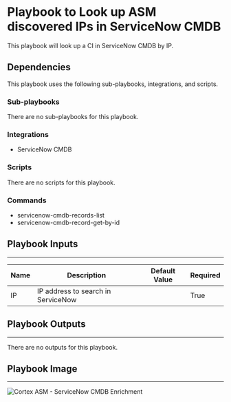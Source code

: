 # Playbook to Look up ASM discovered IPs in ServiceNow CMDB

This playbook will look up a CI in ServiceNow CMDB by IP.

## Dependencies
This playbook uses the following sub-playbooks, integrations, and scripts.

### Sub-playbooks
There are no sub-playbooks for this playbook.

### Integrations
* ServiceNow CMDB

### Scripts
There are no scripts for this playbook.

### Commands
* servicenow-cmdb-records-list
* servicenow-cmdb-record-get-by-id

## Playbook Inputs
---
| **Name** | **Description** | **Default Value** | **Required** |
| --- | --- | --- | --- |
| IP | IP address to search in ServiceNow | | True |

## Playbook Outputs
---
There are no outputs for this playbook.

## Playbook Image
---
![Cortex ASM - ServiceNow CMDB Enrichment](https://raw.githubusercontent.com/cvescan/cvescan/15935bbaa183dd38239aada567b1eb7cbae9b704/Packs/CortexAttackSurfaceManagement/doc_files/Cortex_ASM_-_ServiceNow_CMDB_Enrichment.png)